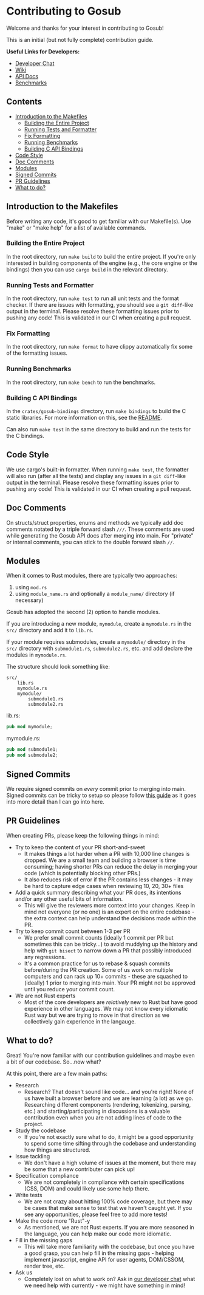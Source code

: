 # Contributing to Gosub
Welcome and thanks for your interest in contributing to Gosub!

This is an initial (but not fully complete) contribution guide.

**Useful Links for Developers:**
* [Developer Chat](https://chat.developer.gosub.io/)
* [Wiki](https://wiki.developer.gosub.io/)
* [API Docs](https://docs.developer.gosub.io/)
* [Benchmarks](https://bench.developer.gosub.io/)

## Contents
* [Introduction to the Makefiles](#introduction-to-the-makefiles)
    * [Building the Entire Project](#building-the-entire-project)
    * [Running Tests and Formatter](#running-tests-and-formatter)
    * [Fix Formatting](#fix-formatting)
    * [Running Benchmarks](#running-benchmarks)
    * [Building C API Bindings](#building-c-api-bindings)
* [Code Style](#code-style)
* [Doc Comments](#doc-comments)
* [Modules](#modules)
* [Signed Commits](#signed-commits)
* [PR Guidelines](#pr-guidelines)
* [What to do?](#what-to-do)

## Introduction to the Makefiles
Before writing any code, it's good to get familiar with our Makefile(s). Use "make" or "make help" for a list of available commands. 

### Building the Entire Project
In the root directory, run `make build` to build the entire project. If you're only interested in building components of the engine (e.g., the core engine or the bindings) then you can use `cargo build` in the relevant directory.

### Running Tests and Formatter
In the root directory, run `make test` to run all unit tests and the format checker. If there are issues with formatting, you should see a `git diff`-like output in the terminal. Please resolve these formatting issues prior to pushing any code! This is validated in our CI when creating a pull request.

### Fix Formatting
In the root directory, run `make format` to have clippy automatically fix some of the formatting issues.

### Running Benchmarks
In the root directory, run `make bench` to run the benchmarks.

### Building C API Bindings
In the `crates/gosub-bindings` directory, run `make bindings` to build the C static libraries. For more information on this, see the [README](crates/gosub-bindings/README.md).

Can also run `make test` in the same directory to build and run the tests for the C bindings.

## Code Style
We use cargo's built-in formatter. When running `make test`, the formatter will also run (after all the tests) and display any issues in a `git diff`-like output in the terminal. Please resolve these formatting issues prior to pushing any code! This is validated in our CI when creating a pull request.

## Doc Comments
On structs/struct properties, enums and methods we typically add doc comments notated by a triple forward slash `///`. These comments are used while generating the Gosub API docs after merging into main. For "private" or internal comments, you can stick to the double forward slash `//`.

## Modules
When it comes to Rust modules, there are typically two approaches:
1. using `mod.rs`
2. using `module_name.rs` and optionally a `module_name/` directory (if necessary)

Gosub has adopted the second (2) option to handle modules.

If you are introducing a new module, `mymodule`, create a `mymodule.rs` in the `src/` directory and add it to `lib.rs`.

If your module requires submodules, create a `mymodule/` directory in the `src/` directory with `submodule1.rs`, `submodule2.rs`, etc. and add declare the modules in `mymodule.rs`.

The structure should look something like:

```text
src/
    lib.rs
    mymodule.rs
    mymodule/
        submodule1.rs
        submodule2.rs
```

lib.rs:
```rust
pub mod mymodule;
```

mymodule.rs:
```rust
pub mod submodule1;
pub mod submodule2;
```

## Signed Commits
We require signed commits on *every* commit prior to merging into main. Signed commits can be tricky to setup so please follow [this guide](https://docs.github.com/en/authentication/managing-commit-signature-verification/signing-commits) as it goes into more detail than I can go into here.

## PR Guidelines
When creating PRs, please keep the following things in mind:
* Try to keep the content of your PR short-and-sweet
    * It makes things a lot harder when a PR with 10,000 line changes is dropped. We are a small team and building a browser is time consuming; having shorter PRs can reduce the delay in merging your code (which is potentially blocking other PRs.)
    * It also reduces risk of error if the PR contains less changes - it may be hard to capture edge cases when reviewing 10, 20, 30+ files
* Add a quick summary describing what your PR does, its intentions and/or any other useful bits of information.
    * This will give the reviewers more context into your changes. Keep in mind not everyone (or no one) is an expert on the entire codebase - the extra context can help understand the decisions made within the PR.
* Try to keep commit count between 1-3 per PR
    * We prefer small commit counts (ideally 1 commit per PR but sometimes this can be tricky...) to avoid muddying up the history and help with `git bisect` to narrow down a PR that possibly introduced any regressions.
    * It's a common practice for us to rebase & squash commits before/during the PR creation. Some of us work on multiple computers and can rack up 10+ commits - these are squashed to (ideally) 1 prior to merging into main. Your PR might not be approved until you reduce your commit count.
* We are not Rust experts
    * Most of the core developers are *relatively* new to Rust but have good experience in other languages. We may not know every idiomatic Rust way but we are trying to move in that direction as we collectively gain experience in the langauge.

## What to do?
Great! You're now familiar with our contribution guidelines and maybe even a bit of our codebase. So...now what?

At this point, there are a few main paths:
* Research
    * Research? That doesn't sound like code... and you're right! None of us have built a browser before and we are learning (a lot) as we go. Researching different components (rendering, tokenizing, parsing, etc.) and starting/participating in discussions is a valuable contribution even when you are not adding lines of code to the project.
* Study the codebase
    * If you're not exactly sure what to do, it might be a good opportunity to spend some time sifting through the codebase and understanding how things are structured.
* Issue tackling
    * We don't have a high volume of issues at the moment, but there may be some that a new contributer can pick up!
* Specification compliance
    * We are not completely in compliance with certain specifications (CSS, DOM) and could likely use some help there.
* Write tests
    * We are not crazy about hitting 100% code coverage, but there may be cases that make sense to test that we haven't caught yet. If you see any opportunities, please feel free to add more tests!
* Make the code more "Rust"-y
    * As mentioned, we are not Rust experts. If you are more seasoned in the language, you can help make our code more idiomatic.
* Fill in the missing gaps
    * This will take more familiarity with the codebase, but once you have a good grasp, you can help fill in the missing gaps - helping implement javascript, engine API for user agents, DOM/CSSOM, render tree, etc.
* Ask us
    * Completely lost on what to work on? Ask in [our developer chat](https://chat.developer.gosub.io/) what we need help with currently - we might have something in mind!
